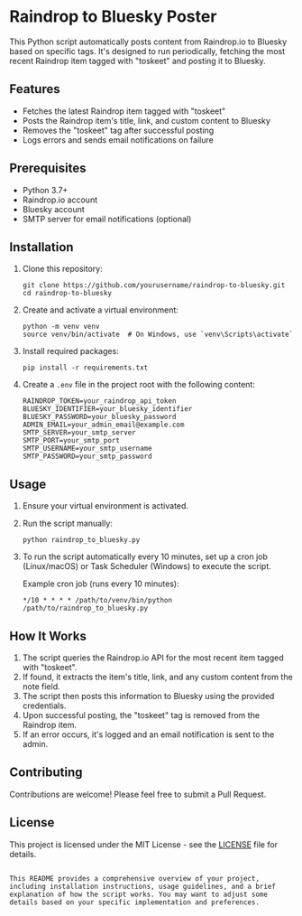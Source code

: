 # Raindrop to Bluesky Poster

This Python script automatically posts content from Raindrop.io to Bluesky based on specific tags. It's designed to run periodically, fetching the most recent Raindrop item tagged with "toskeet" and posting it to Bluesky.

## Features

- Fetches the latest Raindrop item tagged with "toskeet"
- Posts the Raindrop item's title, link, and custom content to Bluesky
- Removes the "toskeet" tag after successful posting
- Logs errors and sends email notifications on failure

## Prerequisites

- Python 3.7+
- Raindrop.io account
- Bluesky account
- SMTP server for email notifications (optional)

## Installation

1. Clone this repository:
   ```
   git clone https://github.com/yourusername/raindrop-to-bluesky.git
   cd raindrop-to-bluesky
   ```

2. Create and activate a virtual environment:
   ```
   python -m venv venv
   source venv/bin/activate  # On Windows, use `venv\Scripts\activate`
   ```

3. Install required packages:
   ```
   pip install -r requirements.txt
   ```

4. Create a `.env` file in the project root with the following content:
   ```
   RAINDROP_TOKEN=your_raindrop_api_token
   BLUESKY_IDENTIFIER=your_bluesky_identifier
   BLUESKY_PASSWORD=your_bluesky_password
   ADMIN_EMAIL=your_admin_email@example.com
   SMTP_SERVER=your_smtp_server
   SMTP_PORT=your_smtp_port
   SMTP_USERNAME=your_smtp_username
   SMTP_PASSWORD=your_smtp_password
   ```

## Usage

1. Ensure your virtual environment is activated.

2. Run the script manually:
   ```
   python raindrop_to_bluesky.py
   ```

3. To run the script automatically every 10 minutes, set up a cron job (Linux/macOS) or Task Scheduler (Windows) to execute the script.

   Example cron job (runs every 10 minutes):
   ```
   */10 * * * * /path/to/venv/bin/python /path/to/raindrop_to_bluesky.py
   ```

## How It Works

1. The script queries the Raindrop.io API for the most recent item tagged with "toskeet".
2. If found, it extracts the item's title, link, and any custom content from the note field.
3. The script then posts this information to Bluesky using the provided credentials.
4. Upon successful posting, the "toskeet" tag is removed from the Raindrop item.
5. If an error occurs, it's logged and an email notification is sent to the admin.

## Contributing

Contributions are welcome! Please feel free to submit a Pull Request.

## License

This project is licensed under the MIT License - see the [LICENSE](LICENSE) file for details.
```

This README provides a comprehensive overview of your project, including installation instructions, usage guidelines, and a brief explanation of how the script works. You may want to adjust some details based on your specific implementation and preferences.
